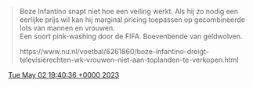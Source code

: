 > Boze Infantino snapt niet hoe een veiling werkt\. Als hij zo nodig een eerlijke prijs wil kan hij marginal pricing toepassen op gecombineerde lots van mannen en vrouwen\.   
> Een soort pink\-washing door de FIFA\. Boevenbende van geldwolven\.  
>   
> https://www\.nu\.nl/voetbal/6261860/boze\-infantino\-dreigt\-televisierechten\-wk\-vrouwen\-niet\-aan\-toplanden\-te\-verkopen\.html

<img src="../../media/tweet.ico" width="12" /> [Tue May 02 19:40:36 +0000 2023](https://twitter.com/DromerDenker/status/1653484652277952512)